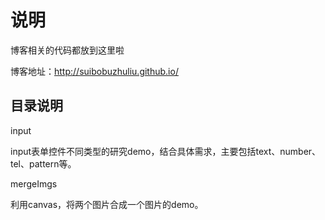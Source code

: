 # 说明
博客相关的代码都放到这里啦

博客地址：http://suibobuzhuliu.github.io/

## 目录说明
input

input表单控件不同类型的研究demo，结合具体需求，主要包括text、number、tel、pattern等。

mergeImgs

利用canvas，将两个图片合成一个图片的demo。
 
